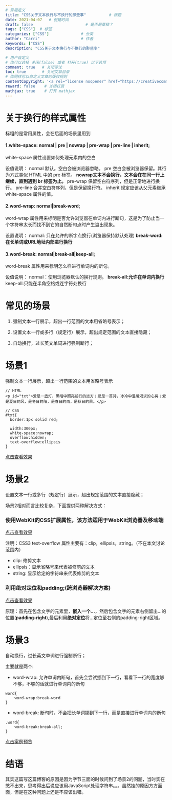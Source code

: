 ```yaml
---
# 常用定义
title: "CSS关于文本换行与不换行的那些事"          # 标题
date: 2021-04-07   # 创建时间
draft: false                       # 是否是草稿？
tags: ["CSS"]  # 标签
categories: ["CSS"]              # 分类
author: "Carri"                  # 作者
keywords: ["CSS"]
description: "CSS关于文本换行与不换行的那些事"  

# 用户自定义
# 你可以选择 关闭(false) 或者 打开(true) 以下选项
comment: true   # 关闭评论
toc: true       # 关闭文章目录
# 你同样可以自定义文章的版权规则
contentCopyright: '<a rel="license noopener" href="https://creativecommons.org/licenses/by-nc-nd/4.0/" target="_blank">CC BY-NC-ND 4.0</a>'
reward: false	 # 关闭打赏
mathjax: true    # 打开 mathjax
---
```


# 关于换行的样式属性

标粗的是常用属性，会在后面的场景里用到

#### 1.white-space: normal | pre | nowrap | pre-wrap | pre-line | inherit;

white-space 属性设置如何处理元素内的空白

设值说明：
 normal 默认。空白会被浏览器忽略。
 pre 空白会被浏览器保留。其行为方式类似 HTML 中的 pre 标签。
 **nowrap文本不会换行，文本会在在同一行上继续，直到遇到 br 标签为止。**
 pre-wrap 保留空白符序列，但是正常地进行换行。
 pre-line 合并空白符序列，但是保留换行符。
 inherit 规定应该从父元素继承 white-space 属性的值。

#### 2.word-wrap: normal|break-word;

word-wrap 属性用来标明是否允许浏览器在单词内进行断句，这是为了防止当一个字符串太长而找不到它的自然断句点时产生溢出现象。

设置说明：
 normal: 只在允许的断字点换行(浏览器保持默认处理)
 **break-word:在长单词或URL地址内部进行换行**

#### 3.word-break: normal|break-all|keep-all;

word-break 属性用来标明怎么样进行单词内的断句。

设值说明：
 normal：使用浏览器默认的换行规则。
 **break-all:允许在单词内换行**
 keep-all:只能在半角空格或连字符处换行

# 常见的场景

1. 强制文本一行展示，超出一行范围的文本用省略号表示；

2. 设置文本一行或多行（规定行）展示，超出规定范围的文本直接隐藏；

3. 自动换行，过长英文单词进行强制断行；

# 场景1

强制文本一行展示，超出一行范围的文本用省略号表示

```
// HTML
<p id="txt">爱是一盏灯，黑暗中照亮前行的远方；爱是一首诗，冰冷中温暖渴求的心房；爱是夏日的风，是冬日的阳，是春日的雨，是秋日的果。</p>

// CSS
#txt{
  border:1px solid red;
  
  width:300px;
  white-space:nowrap;
  overflow:hidden;
  text-overflow:ellipsis
}
```

[点击查看效果](https://jsbin.com/magalubive/edit?html,css,output)

# 场景2

设置文本一行或多行（规定行）展示，超出规定范围的文本直接隐藏；



场景2相对而言比较复杂，下面提供两种解决方式：

### 使用**WebKit的CSS扩展属性**，该方法**适用于WebKit浏览器及移动端**

[点击查看效果](https://jsbin.com/zufozuroba/edit?html,css,output)



注明：CSS3 text-overflow 属性主要有：clip，ellipsis，string。（不在本文讨论范围内）

- clip: 修剪文本
- ellipsis：显示省略号来代表被修剪的文本
- string:  显示给定的字符串来代表修剪的文本

### 利用**绝对定位和padding**;(**跨浏览器**解决方案)

[点击查看效果](https://jsbin.com/ceyebadacu/edit?html,css,output)

原理：首先在包含文字的元素里，**嵌入一个…**，然后包含文字的元素右侧留出…的位置(**padding-right**),最后利用**绝对定位**将…定位至右侧的padding-right区域。

# 场景3

自动换行，过长英文单词进行强制断行；

主要就是两个:

- word-wrap: 允许单词内断句，首先会尝试挪到下一行，看看下一行的宽度够不够，不够的话就进行单词内的断句 

```
word{
	word-wrap:break-word
}
```

- word-break: 断句时，不会把长单词挪到下一行，而是直接进行单词内的断句

```
.word{
	word-break:break-all;
}
```



[点击案例预览](https://jsbin.com/lemidifuqo/1/edit?html,css,output)



# 结语

其实这篇写这篇博客的原因是因为字节三面的时候问到了场景2的问题，当时实在憋不出来，思考得出后说应该用JavaScript处理字符串。。。虽然挂的原因方方面面，但是在这种问题上还是不应该出错。